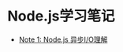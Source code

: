 Node.js学习笔记
==
* [Note 1: Node.js 异步I/O理解](https://github.com/haoyuheng/Nodejs_Note/tree/master/Asynchronous_IO)
